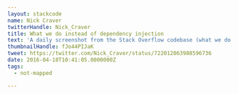 ```yaml
---
layout: stackcode
name: Nick Craver
twitterHandle: Nick_Craver
title: What we do instead of dependency injection
text: 'A daily screenshot from the Stack Overflow codebase (what we do instead of dependency injection). '
thumbnailHandle: fJo44PIJaK
tweet: https://twitter.com/Nick_Craver/status/722012063988596736
date: 2016-04-18T10:41:05.0000000Z
tags:
  - not-mapped

---
```

